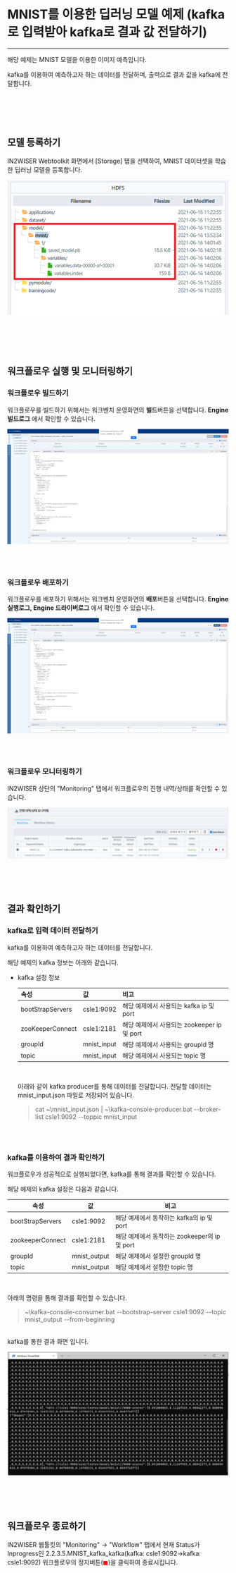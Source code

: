 # MNIST를 이용한 딥러닝 모델 예제 (kafka로 입력받아 kafka로 결과 값 전달하기) 
---

해당 예제는 MNIST 모델을 이용한 이미지 예측입니다. 

kafka를 이용하여 예측하고자 하는 데이터를 전달하며, 출력으로 결과 값을 kafka에 전달합니다.

<br/><br/>

<br/>


## 모델 등록하기 
IN2WISER Webtoolkit 화면에서 [Storage] 탭을 선택하여, MNIST 데이터셋을 학습한 딥러닝 모델을 등록합니다.

![모델등록하기](./images/2.2.3.1.register_model.png)

<br/><br/>

<br/>

## 워크플로우 실행 및 모니터링하기
<h3>워크플로우 빌드하기</h3>

워크플로우를 빌드하기 위해서는 워크벤치 운영화면의 <b>빌드</b>버튼을 선택합니다. <b>Engine 빌드로그</b> 에서 확인할 수 있습니다.

![워크플로우 빌드](.\images\2.2.3.5.workflow_build.png)

<br/><br/>

<h3>워크플로우 배포하기</h3>

워크플로우를 배포하기 위해서는 워크벤치 운영화면의 <b>배포</b>버튼을 선택합니다. <b>Engine 실행로그, Engine 드라이버로그</b> 에서 확인할 수 있습니다.

![워크플로우 배포](.\images\2.2.3.5.workflow_deploy.png)

<br/><br/>

<h3>워크플로우 모니터링하기</h3>

IN2WISER 상단의 "Monitoring" 탭에서 워크플로우의 진행 내역/상태를 확인할 수 있습니다.

![워크플로우 모니터링](.\images\2.2.3.5.monitoring_workflow.png)

<br/>

<br/>

<br/>

## 결과 확인하기
<h3> kafka로 입력 데이터 전달하기</h3>

kafka를 이용하여 예측하고자 하는 데이터를 전달합니다.

해당 예제의 kafka 정보는 아래와 같습니다.

* kafka 설정 정보

  | 속성             | 값          | 비고                                        |
  | ---------------- | ----------- | ------------------------------------------- |
  | bootStrapServers | csle1:9092  | 해당 예제에서 사용되는 kafka ip 및 port     |
  | zooKeeperConnect | csle1:2181  | 해당 예제에서 사용되는 zookeeper ip 및 port |
  | groupId          | mnist_input | 해당 예제에서 사용되는 groupId 명           |
  | topic            | mnist_input | 해당 예제에서 사용되는 topic 명             |

  <br/>

  아래와 같이 kafka producer를 통해 데이터를 전달합니다. 전달할 데이터는 mnist_input.json 파일로 저장되어 있습니다.

  > cat ~\mnist_input.json | ~\kafka-console-producer.bat --broker-list csle1:9092 --toppic mnist_input

<br/>

<br/>

<h3>kafka를 이용하여 결과 확인하기</h3>

워크플로우가 성공적으로 실행되었다면, kafka를 통해 결과를 확인할 수 있습니다.  

해당 예제의 kafka 설정은 다음과 같습니다.

| 속성             | 값           | 비고                                          |
| ---------------- | ------------ | --------------------------------------------- |
| bootStrapServers | csle1:9092   | 해당 예제에서 동작하는 kafka의 ip 및 port     |
| zookeeperConnect | csle1:2181   | 해당 예제에서 동작하는 zookeeper의 ip 및 port |
| groupId          | mnist_output | 해당 예제에서 설정한 groupId 명               |
| topic            | mnist_output | 해당 예제에서 설정한 topic 명                 |

<br/>

아래의 명령을 통해 결과를 확인할 수 있습니다.

> ~\kafka-console-consumer.bat --bootstrap-server csle1:9092 --topic mnist_output --from-beginning

<br/>kafka를 통한 결과 화면 입니다.

![kafka결과 화면](.\images\2.2.3.5.result_kafka.png)

<br/>

<br/>

<br/>

## 워크플로우 종료하기
IN2WISER  웹툴킷의 "Monitoring" -> "Workflow" 탭에서 현재 Status가 Inprogress인 2.2.3.5.MNIST_kafka_kafka(kafka: csle1:9092->kafka: csle1:9092) 워크플로우의 정지버튼(<span style="color:red">&#9724;</span>)을 클릭하여 종료시킵니다.

<br/>

<br/>

<br/>